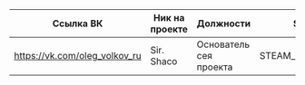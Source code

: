 |  Ссылка ВК | Ник на проекте | Должности | StеmID | 
|---|---|---|---|
|  https://vk.com/oleg_volkov_ru | Sir. Shaco | Основатель сея проекта | STEAM_0:1:49803390 | 
